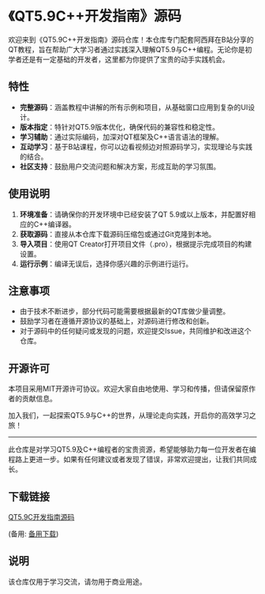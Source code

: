 # 《QT5.9C++开发指南》源码

欢迎来到《QT5.9C++开发指南》源码仓库！本仓库专门配套阿西拜在B站分享的QT教程，旨在帮助广大学习者通过实践深入理解QT5.9与C++编程。无论你是初学者还是有一定基础的开发者，这里都为你提供了宝贵的动手实践机会。

## 特性

- **完整源码**：涵盖教程中讲解的所有示例和项目，从基础窗口应用到复杂的UI设计。
- **版本指定**：特针对QT5.9版本优化，确保代码的兼容性和稳定性。
- **学习辅助**：通过实际编码，加深对QT框架及C++语言语法的理解。
- **互动学习**：基于B站课程，你可以边看视频边对照源码学习，实现理论与实践的结合。
- **社区支持**：鼓励用户交流问题和解决方案，形成互助的学习氛围。

## 使用说明

1. **环境准备**：请确保你的开发环境中已经安装了QT 5.9或以上版本，并配置好相应的C++编译器。
2. **获取源码**：直接从本仓库下载源码压缩包或通过Git克隆到本地。
3. **导入项目**：使用QT Creator打开项目文件（.pro），根据提示完成项目的构建设置。
4. **运行示例**：编译无误后，选择你感兴趣的示例进行运行。

## 注意事项

- 由于技术不断进步，部分代码可能需要根据最新的QT库做少量调整。
- 鼓励学习者在遵循开源协议的基础上，对源码进行修改和创新。
- 对于源码中的任何疑问或发现的问题，欢迎提交Issue，共同维护和改进这个仓库。

## 开源许可

本项目采用MIT开源许可协议。欢迎大家自由地使用、学习和传播，但请保留原作者的贡献信息。

加入我们，一起探索QT5.9与C++的世界，从理论走向实践，开启你的高效学习之旅！

---

此仓库是对学习QT5.9及C++编程者的宝贵资源，希望能够助力每一位开发者在编程路上更进一步。如果有任何建议或者发现了错误，非常欢迎提出，让我们共同成长。

## 下载链接
[QT5.9C开发指南源码](https://pan.quark.cn/s/cd7d483f473e) 

(备用: [备用下载](https://pan.baidu.com/s/1LpmbbpkbbfI2CTqmaSPPrQ?pwd=dul7))

## 说明

该仓库仅用于学习交流，请勿用于商业用途。
